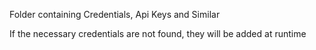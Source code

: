 Folder containing Credentials, Api Keys and Similar

If the necessary credentials are not found, they will be added at runtime
